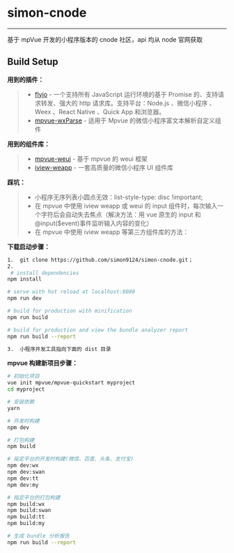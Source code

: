 # simon-cnode

---

基于 mpVue 开发的小程序版本的 cnode 社区，api 均从 node 官网获取

## Build Setup

**用到的插件：**

> * [flyio](https://github.com/wendux/fly/blob/master/README-CH.md) - 一个支持所有 JavaScript 运行环境的基于 Promise 的、支持请求转发、强大的 http 请求库。支持平台：Node.js 、微信小程序 、Weex 、React Native 、Quick App 和浏览器。
> * [mpvue-wxParse](https://github.com/F-loat/mpvue-wxParse) - 适用于 Mpvue 的微信小程序富文本解析自定义组件

**用到的组件库：**

> * [mpvue-weui](https://github.com/MPComponent/mpvue-weui) - 基于 mpvue 的 weui 框架
> * [iview-weapp](https://github.com/TalkingData/iview-weapp) - 一套高质量的微信小程序 UI 组件库

**踩坑：**

> * 小程序无序列表小圆点无效：list-style-type: disc !important;
> * 在 mpvue 中使用 iview weapp 或 weui 的 input 组件时，每次输入一个字符后会自动失去焦点（解决方法：用 vue 原生的 input 和@input($event)事件监听输入内容的变化）
> * 在 mpvue 中使用 iview weapp 等第三方组件库的方法：

**下载启动步骤：**

```bash
1.  git clone https://github.com/simon9124/simon-cnode.git；
2.
 # install dependencies
npm install

# serve with hot reload at localhost:8080
npm run dev

# build for production with minification
npm run build

# build for production and view the bundle analyzer report
npm run build --report

3.  小程序开发工具指向下面的 dist 目录
```

**mpvue 构建新项目步骤：**

```bash
# 初始化项目
vue init mpvue/mpvue-quickstart myproject
cd myproject

# 安装依赖
yarn

# 开发时构建
npm dev

# 打包构建
npm build

# 指定平台的开发时构建(微信、百度、头条、支付宝)
npm dev:wx
npm dev:swan
npm dev:tt
npm dev:my

# 指定平台的打包构建
npm build:wx
npm build:swan
npm build:tt
npm build:my

# 生成 bundle 分析报告
npm run build --report
```
